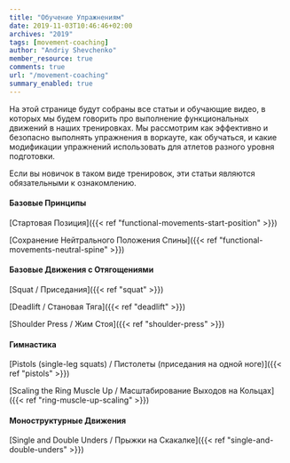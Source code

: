 ```yaml
---
title: "Обучение Упражнениям"
date: 2019-11-03T10:46:46+02:00
archives: "2019"
tags: [movement-coaching]
author: "Andriy Shevchenko"
member_resource: true
comments: true
url: "/movement-coaching"
summary_enabled: true
---
```

На этой странице будут собраны все статьи и обучающие видео, в которых
мы будем говорить про выполнение функциональных движений в наших
тренировках. Мы рассмотрим как эффективно и безопасно выполнять упражнения
в воркауте, как обучаться, и какие модификации упражнений использовать
для атлетов разного уровня подготовки.

Если вы новичок в таком виде тренировок, эти статьи являются
обязательными к ознакомлению.

<!--more-->

####  Базовые Принципы

[Стартовая Позиция]({{< ref "functional-movements-start-position" >}})

[Сохранение Нейтрального Положения Спины]({{< ref "functional-movements-neutral-spine" >}})

#### Базовые Движения с Отягощениями 

[Squat / Приседания]({{< ref "squat" >}})

[Deadlift / Становая Тяга]({{< ref "deadlift" >}})

[Shoulder Press / Жим Стоя]({{< ref "shoulder-press" >}})

#### Гимнастика

[Pistols (single-leg squats) / Пистолеты (приседания на одной ноге)]({{< ref "pistols" >}})

[Scaling the Ring Muscle Up / Масштабирование Выходов на Кольцах]({{< ref "ring-muscle-up-scaling" >}})

#### Моноструктурные Движения

[Single and Double Unders / Прыжки на Скакалке]({{< ref "single-and-double-unders" >}})